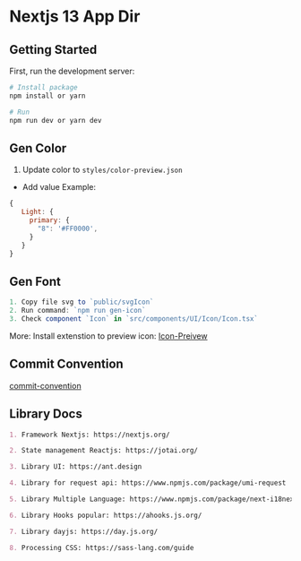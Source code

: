 # Nextjs 13 App Dir

## Getting Started

First, run the development server:

```bash
# Install package
npm install or yarn

# Run
npm run dev or yarn dev
```

## Gen Color

1. Update color to `styles/color-preview.json`

- Add value
  Example:

```js
{
   Light: {
     primary: {
       "8": '#FF0000',
     }
   }
}
```

## Gen Font

```js
1. Copy file svg to `public/svgIcon`
2. Run command: `npm run gen-icon`
3. Check component `Icon` in `src/components/UI/Icon/Icon.tsx`
```

More: Install extenstion to preview icon: [Icon-Preivew](https://marketplace.visualstudio.com/items?itemName=hunghg255.iconify-preview)

## Commit Convention

[commit-convention](.github/commit-convention.md)

## Library Docs

```md
1. Framework Nextjs: https://nextjs.org/

2. State management Reactjs: https://jotai.org/

3. Library UI: https://ant.design

4. Library for request api: https://www.npmjs.com/package/umi-request

5. Library Multiple Language: https://www.npmjs.com/package/next-i18next

6. Library Hooks popular: https://ahooks.js.org/

7. Library dayjs: https://day.js.org/

8. Processing CSS: https://sass-lang.com/guide
```
